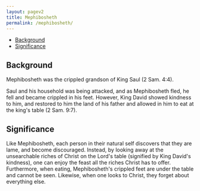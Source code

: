 ```yaml
---
layout: pagev2
title: Mephibosheth
permalink: /mephibosheth/
---
```

- [Background](#background)
- [Significance](#significance)

## Background

Mephibosheth was the crippled grandson of King Saul (2 Sam. 4:4).

Saul and his household was being attacked, and as Mephibosheth fled, he fell and became crippled in his feet. However, King David showed kindness to him, and restored to him the land of his father and allowed in him to eat at the king's table (2 Sam. 9:7).

## Significance

Like Mephibosheth, each person in their natural self discovers that they are lame, and become discouraged. Instead, by looking away at the unsearchable riches of Christ on the Lord's table (signified by King David's kindness), one can enjoy the feast all the riches Christ has to offer. Furthermore, when eating, Mephibosheth's crippled feet are under the table and cannot be seen. Likewise, when one looks to Christ, they forget about everything else. 